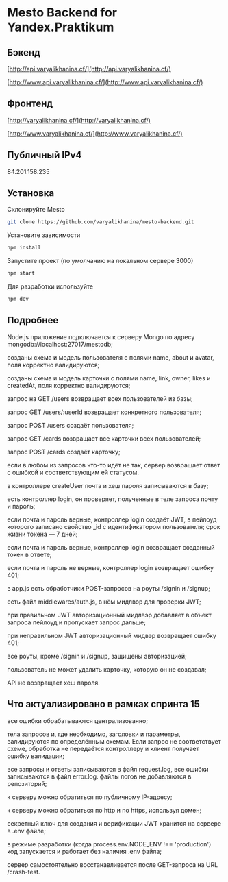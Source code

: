 # Mesto Backend for Yandex.Praktikum

## Бэкенд
[http://api.varyalikhanina.cf/](http://api.varyalikhanina.cf/)

[http://www.api.varyalikhanina.cf/](http://www.api.varyalikhanina.cf/)

## Фронтенд
[http://varyalikhanina.cf/](http://varyalikhanina.cf/)

[http://www.varyalikhanina.cf/](http://www.varyalikhanina.cf/)

## Публичный IPv4
84.201.158.235

## Установка

Склонируйте Mesto

```bash
git clone https://github.com/varyalikhanina/mesto-backend.git
```
Установите зависимости

```bash
npm install
```

Запустите проект (по умолчанию на локальном сервере 3000)
```bash
npm start
```

Для разработки используйте
```bash
npm dev
```

## Подробнее

Node.js приложение подключается к серверу Mongo по адресу mongodb://localhost:27017/mestodb;

созданы схема и модель пользователя с полями name, about и avatar, поля корректно валидируются;

созданы схема и модель карточки с полями name, link, owner, likes и createdAt, поля корректно валидируются;

запрос на GET /users возвращает всех пользователей из базы;

запрос GET /users/:userId возвращает конкретного пользователя;

запрос POST /users создаёт пользователя;

запрос GET /cards возвращает все карточки всех пользователей;

запрос POST /cards создаёт карточку;

если в любом из запросов что-то идёт не так, сервер возвращает ответ с ошибкой и соответствующим ей статусом.

в контроллере createUser почта и хеш пароля записываются в базу;

есть контроллер login, он проверяет, полученные в теле запроса почту и пароль;

если почта и пароль верные, контроллер login создаёт JWT, в пейлоуд которого записано свойство _id с идентификатором пользователя; срок жизни токена — 7 дней;

если почта и пароль верные, контроллер login возвращает созданный токен в ответе;

если почта и пароль не верные, контроллер login возвращает ошибку 401;

в app.js есть обработчики POST-запросов на роуты /signin и /signup;

есть файл middlewares/auth.js, в нём мидлвэр для проверки JWT;

при правильном JWT авторизационный мидлвэр добавляет в объект запроса пейлоуд и пропускает запрос дальше;

при неправильном JWT авторизационный мидвэр возвращает ошибку 401;

все роуты, кроме /signin и /signup, защищены авторизацией;

пользователь не может удалить карточку, которую он не создавал;

API не возвращает хеш пароля.

## Что актуализировано в рамках спринта 15

все ошибки обрабатываются централизованно;

тела запросов и, где необходимо, заголовки и параметры, валидируются по определённым схемам. Если запрос не соответствует схеме, обработка не передаётся контроллеру и клиент получает ошибку валидации;

все запросы и ответы записываются в файл request.log, все ошибки записываются в файл error.log. файлы логов не добавляются в репозиторий;

к серверу можно обратиться по публичному IP-адресу;

к серверу можно обратиться по http и по https, используя домен;

секретный ключ для создания и верификации JWT хранится на сервере в .env файле;

в режиме разработки (когда process.env.NODE_ENV !== 'production') код запускается и работает без наличия .env файла;

сервер самостоятельно восстанавливается после GET-запроса на URL /crash-test.
